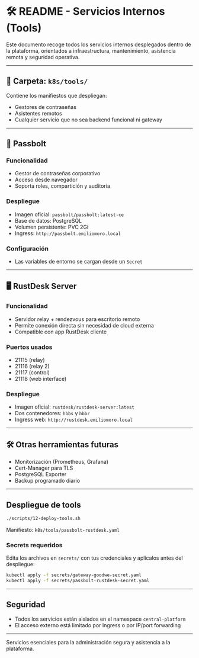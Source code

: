 # 🛠️ README - Servicios Internos (Tools)

Este documento recoge todos los servicios internos desplegados dentro de la plataforma, orientados a infraestructura, mantenimiento, asistencia remota y seguridad operativa.

---

## 📂 Carpeta: `k8s/tools/`
Contiene los manifiestos que despliegan:
- Gestores de contraseñas
- Asistentes remotos
- Cualquier servicio que no sea backend funcional ni gateway

---

## 🔐 Passbolt

### Funcionalidad
- Gestor de contraseñas corporativo
- Acceso desde navegador
- Soporta roles, compartición y auditoría

### Despliegue
- Imagen oficial: `passbolt/passbolt:latest-ce`
- Base de datos: PostgreSQL
- Volumen persistente: PVC 2Gi
- Ingress: `http://passbolt.emiliomoro.local`

### Configuración
- Las variables de entorno se cargan desde un `Secret`

---

## 🖥️ RustDesk Server

### Funcionalidad
- Servidor relay + rendezvous para escritorio remoto
- Permite conexión directa sin necesidad de cloud externa
- Compatible con app RustDesk cliente

### Puertos usados
- 21115 (relay)
- 21116 (relay 2)
- 21117 (control)
- 21118 (web interface)

### Despliegue
- Imagen oficial: `rustdesk/rustdesk-server:latest`
- Dos contenedores: `hbbs` y `hbbr`
- Ingress web: `http://rustdesk.emiliomoro.local`

---

## 🛠️ Otras herramientas futuras
- Monitorización (Prometheus, Grafana)
- Cert-Manager para TLS
- PostgreSQL Exporter
- Backup programado diario

---

## Despliegue de tools
```bash
./scripts/12-deploy-tools.sh
```

Manifiesto: `k8s/tools/passbolt-rustdesk.yaml`

### Secrets requeridos
Edita los archivos en `secrets/` con tus credenciales y aplícalos antes del despliegue:

```bash
kubectl apply -f secrets/gateway-goodwe-secret.yaml
kubectl apply -f secrets/passbolt-rustdesk-secret.yaml
```

---

## Seguridad
- Todos los servicios están aislados en el namespace `central-platform`
- El acceso externo está limitado por Ingress o por IP/port forwarding

---

Servicios esenciales para la administración segura y asistencia a la plataforma.

